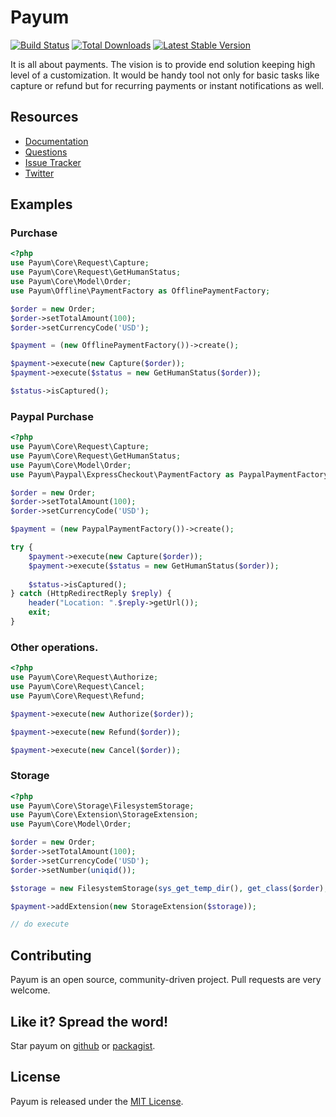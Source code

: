# Payum
[![Build Status](https://travis-ci.org/Payum/Payum.png?branch=master)](https://travis-ci.org/Payum/Payum)
[![Total Downloads](https://poser.pugx.org/payum/payum/d/total.png)](https://packagist.org/packages/payum/payum)
[![Latest Stable Version](https://poser.pugx.org/payum/payum/version.png)](https://packagist.org/packages/payum/payum)

It is all about payments. The vision is to provide end solution keeping high level of a customization.
It would be handy tool not only for basic tasks like capture or refund but for recurring payments or instant notifications as well.

## Resources

* [Documentation](http://payum.org/doc#Payum)
* [Questions](http://stackoverflow.com/questions/tagged/payum)
* [Issue Tracker](https://github.com/Payum/Payum/issues)
* [Twitter](https://twitter.com/payumphp)

## Examples

### Purchase

```php
<?php
use Payum\Core\Request\Capture;
use Payum\Core\Request\GetHumanStatus;
use Payum\Core\Model\Order;
use Payum\Offline\PaymentFactory as OfflinePaymentFactory;

$order = new Order;
$order->setTotalAmount(100);
$order->setCurrencyCode('USD');

$payment = (new OfflinePaymentFactory())->create();

$payment->execute(new Capture($order));
$payment->execute($status = new GetHumanStatus($order));

$status->isCaptured();
```

### Paypal Purchase

```php
<?php
use Payum\Core\Request\Capture;
use Payum\Core\Request\GetHumanStatus;
use Payum\Core\Model\Order;
use Payum\Paypal\ExpressCheckout\PaymentFactory as PaypalPaymentFactory;

$order = new Order;
$order->setTotalAmount(100);
$order->setCurrencyCode('USD');

$payment = (new PaypalPaymentFactory())->create();

try {
    $payment->execute(new Capture($order));
    $payment->execute($status = new GetHumanStatus($order));
    
    $status->isCaptured();
} catch (HttpRedirectReply $reply) {
    header("Location: ".$reply->getUrl());
    exit;
}
```

### Other operations.

```php
<?php
use Payum\Core\Request\Authorize;
use Payum\Core\Request\Cancel;
use Payum\Core\Request\Refund;

$payment->execute(new Authorize($order));

$payment->execute(new Refund($order));

$payment->execute(new Cancel($order));
```

### Storage

```php
<?php
use Payum\Core\Storage\FilesystemStorage;
use Payum\Core\Extension\StorageExtension;
use Payum\Core\Model\Order;

$order = new Order;
$order->setTotalAmount(100);
$order->setCurrencyCode('USD');
$order->setNumber(uniqid());

$storage = new FilesystemStorage(sys_get_temp_dir(), get_class($order), 'number');

$payment->addExtension(new StorageExtension($storage));

// do execute
```

## Contributing

Payum is an open source, community-driven project. Pull requests are very welcome.

## Like it? Spread the word!

Star payum on [github](https://github.com/Payum/Payum) or [packagist](https://packagist.org/packages/payum/payum).

## License

Payum is released under the [MIT License](LICENSE).
